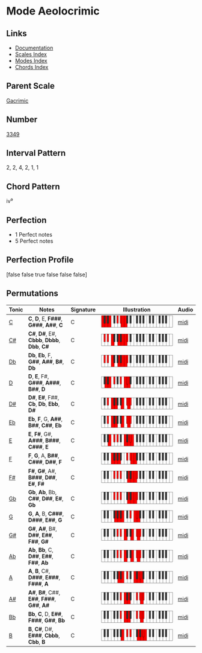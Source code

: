 # Mode Aeolocrimic

## Links

- [Documentation](README.md)
- [Scales Index](Scales.md)
- [Modes Index](Modes.md)
- [Chords Index](Chords.md)

## Parent Scale

[Gacrimic](ScaleGacrimic.md)

## Number

[3349](https://ianring.com/musictheory/scales/3349)

## Interval Pattern

2, 2, 4, 2, 1, 1

## Chord Pattern

iv⁰

## Perfection

- 1 Perfect notes
- 5 Perfect notes

## Perfection Profile

[false false true false false false]

## Permutations

| Tonic | Notes | Signature | Illustration | Audio |
|-------|-------|-----------|--------------|-------|
| [C](ModeCNaturalAeolocrimic.md) | **C**, **D**, E, **F###**, **G###**, **A##**, **C** | C | ![CNaturalAeolocrimic](ModeCNaturalAeolocrimic.png) | [midi](https://github.com/edipermadi/music/blob/main/docs/ModeCNaturalAeolocrimic.mid?raw=true) |
| [C#](ModeCSharpAeolocrimic.md) | **C#**, **D#**, E#, **Cbbb**, **Dbbb**, **Dbb**, **C#** | C | ![CSharpAeolocrimic](ModeCSharpAeolocrimic.png) | [midi](https://github.com/edipermadi/music/blob/main/docs/ModeCSharpAeolocrimic.mid?raw=true) |
| [Db](ModeDFlatAeolocrimic.md) | **Db**, **Eb**, F, **G##**, **A##**, **B#**, **Db** | C | ![DFlatAeolocrimic](ModeDFlatAeolocrimic.png) | [midi](https://github.com/edipermadi/music/blob/main/docs/ModeDFlatAeolocrimic.mid?raw=true) |
| [D](ModeDNaturalAeolocrimic.md) | **D**, **E**, F#, **G###**, **A###**, **B##**, **D** | C | ![DNaturalAeolocrimic](ModeDNaturalAeolocrimic.png) | [midi](https://github.com/edipermadi/music/blob/main/docs/ModeDNaturalAeolocrimic.mid?raw=true) |
| [D#](ModeDSharpAeolocrimic.md) | **D#**, **E#**, F##, **Cb**, **Db**, **Ebb**, **D#** | C | ![DSharpAeolocrimic](ModeDSharpAeolocrimic.png) | [midi](https://github.com/edipermadi/music/blob/main/docs/ModeDSharpAeolocrimic.mid?raw=true) |
| [Eb](ModeEFlatAeolocrimic.md) | **Eb**, **F**, G, **A##**, **B##**, **C##**, **Eb** | C | ![EFlatAeolocrimic](ModeEFlatAeolocrimic.png) | [midi](https://github.com/edipermadi/music/blob/main/docs/ModeEFlatAeolocrimic.mid?raw=true) |
| [E](ModeENaturalAeolocrimic.md) | **E**, **F#**, G#, **A###**, **B###**, **C###**, **E** | C | ![ENaturalAeolocrimic](ModeENaturalAeolocrimic.png) | [midi](https://github.com/edipermadi/music/blob/main/docs/ModeENaturalAeolocrimic.mid?raw=true) |
| [F](ModeFNaturalAeolocrimic.md) | **F**, **G**, A, **B##**, **C###**, **D##**, **F** | C | ![FNaturalAeolocrimic](ModeFNaturalAeolocrimic.png) | [midi](https://github.com/edipermadi/music/blob/main/docs/ModeFNaturalAeolocrimic.mid?raw=true) |
| [F#](ModeFSharpAeolocrimic.md) | **F#**, **G#**, A#, **B###**, **D##**, **E#**, **F#** | C | ![FSharpAeolocrimic](ModeFSharpAeolocrimic.png) | [midi](https://github.com/edipermadi/music/blob/main/docs/ModeFSharpAeolocrimic.mid?raw=true) |
| [Gb](ModeGFlatAeolocrimic.md) | **Gb**, **Ab**, Bb, **C##**, **D##**, **E#**, **Gb** | C | ![GFlatAeolocrimic](ModeGFlatAeolocrimic.png) | [midi](https://github.com/edipermadi/music/blob/main/docs/ModeGFlatAeolocrimic.mid?raw=true) |
| [G](ModeGNaturalAeolocrimic.md) | **G**, **A**, B, **C###**, **D###**, **E##**, **G** | C | ![GNaturalAeolocrimic](ModeGNaturalAeolocrimic.png) | [midi](https://github.com/edipermadi/music/blob/main/docs/ModeGNaturalAeolocrimic.mid?raw=true) |
| [G#](ModeGSharpAeolocrimic.md) | **G#**, **A#**, B#, **D##**, **E##**, **F##**, **G#** | C | ![GSharpAeolocrimic](ModeGSharpAeolocrimic.png) | [midi](https://github.com/edipermadi/music/blob/main/docs/ModeGSharpAeolocrimic.mid?raw=true) |
| [Ab](ModeAFlatAeolocrimic.md) | **Ab**, **Bb**, C, **D##**, **E##**, **F##**, **Ab** | C | ![AFlatAeolocrimic](ModeAFlatAeolocrimic.png) | [midi](https://github.com/edipermadi/music/blob/main/docs/ModeAFlatAeolocrimic.mid?raw=true) |
| [A](ModeANaturalAeolocrimic.md) | **A**, **B**, C#, **D###**, **E###**, **F###**, **A** | C | ![ANaturalAeolocrimic](ModeANaturalAeolocrimic.png) | [midi](https://github.com/edipermadi/music/blob/main/docs/ModeANaturalAeolocrimic.mid?raw=true) |
| [A#](ModeASharpAeolocrimic.md) | **A#**, **B#**, C##, **E##**, **F###**, **G##**, **A#** | C | ![ASharpAeolocrimic](ModeASharpAeolocrimic.png) | [midi](https://github.com/edipermadi/music/blob/main/docs/ModeASharpAeolocrimic.mid?raw=true) |
| [Bb](ModeBFlatAeolocrimic.md) | **Bb**, **C**, D, **E##**, **F###**, **G##**, **Bb** | C | ![BFlatAeolocrimic](ModeBFlatAeolocrimic.png) | [midi](https://github.com/edipermadi/music/blob/main/docs/ModeBFlatAeolocrimic.mid?raw=true) |
| [B](ModeBNaturalAeolocrimic.md) | **B**, **C#**, D#, **E###**, **Cbbb**, **Cbb**, **B** | C | ![BNaturalAeolocrimic](ModeBNaturalAeolocrimic.png) | [midi](https://github.com/edipermadi/music/blob/main/docs/ModeBNaturalAeolocrimic.mid?raw=true) |
